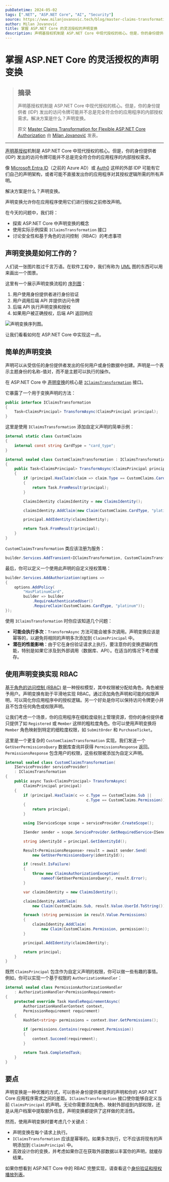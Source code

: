 ```yaml
---
pubDatetime: 2024-05-02
tags: [".NET", "ASP.NET Core", "AI", "Security"]
source: https://www.milanjovanovic.tech/blog/master-claims-transformation-for-flexible-aspnetcore-authorization?utm_source=LinkedIn&utm_medium=social&utm_campaign=29.04.2024
author: Milan Jovanović
title: 掌握 ASP.NET Core 的灵活授权的声明变换
description: 声明基授权机制是 ASP.NET Core 中现代授权的核心。但是，你的身份提供者 (IDP) 发出的访问令牌可能并不总是完全符合你的应用程序的内部授权需求。解决方案是什么？声明变换。
---
```


# 掌握 ASP.NET Core 的灵活授权的声明变换

> ## 摘录
>
> 声明基授权机制是 ASP.NET Core 中现代授权的核心。但是，你的身份提供者 (IDP) 发出的访问令牌可能并不总是完全符合你的应用程序的内部授权需求。解决方案是什么？声明变换。
>
> 原文 [Master Claims Transformation for Flexible ASP.NET Core Authorization](https://www.milanjovanovic.tech/blog/master-claims-transformation-for-flexible-aspnetcore-authorization?utm_source=LinkedIn&utm_medium=social&utm_campaign=29.04.2024) 由 [Milan Jovanović](https://www.milanjovanovic.tech/) 发表。

---

[声明基授权](https://learn.microsoft.com/en-us/aspnet/core/security/authorization/claims)机制是 ASP.NET Core 中现代授权的核心。但是，你的身份提供者 (IDP) 发出的访问令牌可能并不总是完全符合你的应用程序的内部授权需求。

像 [Microsoft Entra ID](https://www.microsoft.com/en-us/security/business/identity-access/microsoft-entra-id)（之前的 Azure AD）或 [Auth0](https://auth0.com/) 这样的外部 IDP 可能有它们自己的声明架构，或者可能不直接发出你的应用程序对其授权逻辑所需的所有声明。

解决方案是什么？声明变换。

声明变换允许你在应用程序使用它们进行授权之前修改声明。

在今天的问题中，我们将：

- 探索 ASP.NET Core 中声明变换的概念
- 使用实际示例探索 `IClaimsTransformation` 接口
- 讨论安全性和基于角色的访问控制（RBAC）的考虑事项

## 声明变换是如何工作的？

人们说一张图片胜过千言万语。在软件工程中，我们有称为 [UML](https://en.wikipedia.org/wiki/Unified_Modeling_Language) 图的东西可以用来画出一个图景。

这里有一个展示声明变换流程的 [序列图](https://en.wikipedia.org/wiki/Sequence_diagram)：

1. 用户使用身份提供者进行身份验证
2. 用户调用后端 API 并提供访问令牌
3. 后端 API 执行声明变换和授权
4. 如果用户被正确授权，后端 API 返回响应

![声明变换序列图。](../../assets/126/claims_transformation_sequence_diagram.png)

让我们看看如何在 ASP.NET Core 中实现这一点。

## 简单的声明变换

声明可以从受信任的身份提供者发出的任何用户或身份数据中创建。声明是一个表示主题身份的名称-值对，而不是主题可以执行的操作。

在 ASP.NET Core 中 [声明变换](https://learn.microsoft.com/en-us/aspnet/core/security/authentication/claims#extend-or-add-custom-claims-using-iclaimstransformation)的核心是 [`IClaimsTransformation`](https://learn.microsoft.com/en-us/dotnet/api/microsoft.aspnetcore.authentication.iclaimstransformation) 接口。

它暴露了一个用于变换声明的方法：

```csharp
public interface IClaimsTransformation
{
    Task<ClaimsPrincipal> TransformAsync(ClaimsPrincipal principal);
}
```

这里是使用 `IClaimsTransformation` 添加自定义声明的简单示例：

```csharp
internal static class CustomClaims
{
    internal const string CardType = "card_type";
}

internal sealed class CustomClaimsTransformation : IClaimsTransformation
{
    public Task<ClaimsPrincipal> TransformAsync(ClaimsPrincipal principal)
    {
        if (principal.HasClaim(claim => claim.Type == CustomClaims.CardType))
        {
            return Task.FromResult(principal);
        }

        ClaimsIdentity claimsIdentity = new ClaimsIdentity();

        claimsIdentity.AddClaim(new Claim(CustomClaims.CardType, "platinum"));

        principal.AddIdentity(claimsIdentity);

        return Task.FromResult(principal);
    }
}
```

`CustomClaimsTransformation` 类应该注册为服务：

```csharp
builder.Services.AddTransient<IClaimsTransformation, CustomClaimsTransformation>();
```

最后，你可以定义一个使用此声明的自定义授权策略：

```csharp
builder.Services.AddAuthorization(options =>
{
    options.AddPolicy(
        "HasPlatinumCard",
        builder => builder
            .RequireAuthenticatedUser()
            .RequireClaim(CustomClaims.CardType, "platinum"));
});
```

使用 `IClaimsTransformation` 时你应该知道几个问题：

- **可能会执行多次**：`TransformAsync` 方法可能会被多次调用。声明变换应该是幂等的，以避免将相同的声明多次添加到 `ClaimsPrincipal` 中。
- **潜在的性能影响**：由于它在身份验证请求上执行，要注意你的变换逻辑的性能，特别是如果它涉及到外部调用（数据库、API）。在适当的情况下考虑缓存。

## 使用声明变换实现 RBAC

[基于角色的访问控制 (RBAC)](https://auth0.com/docs/manage-users/access-control/rbac) 是一种授权模型，其中权限被分配给角色，角色被授予用户。声明变换有助于平滑地实现 RBAC。通过添加角色声明和可能的权限声明，可以简化你应用程序中的授权逻辑。另一个好处是你可以保持访问令牌更小并且不包含任何角色或权限声明。

让我们考虑一个场景，你的应用程序在细粒度级别上管理资源，但你的身份提供者只提供了如 `Registered` 或 `Member` 这样的粗粒度角色。你可以使用声明变换将 `Member` 角色映射到特定的细粒度权限，如 `SubmitOrder` 和 `PurchaseTicket`。

这里是一个更复杂的 `CustomClaimsTransformation` 实现。我们发送一个 `GetUserPermissionsQuery` 数据库查询并获得 `PermissionsResponse` 返回。`PermissionsResponse` 包含用户的权限，这些权限被添加为自定义声明。

```csharp
internal sealed class CustomClaimsTransformation(
    IServiceProvider serviceProvider)
    : IClaimsTransformation
{
    public async Task<ClaimsPrincipal> TransformAsync(
        ClaimsPrincipal principal)
    {
        if (principal.HasClaim(c => c.Type == CustomClaims.Sub ||
                                    c.Type == CustomClaims.Permission))
        {
            return principal;
        }

        using IServiceScope scope = serviceProvider.CreateScope();

        ISender sender = scope.ServiceProvider.GetRequiredService<ISender>();

        string identityId = principal.GetIdentityId();

        Result<PermissionsResponse> result = await sender.Send(
            new GetUserPermissionsQuery(identityId));

        if (result.IsFailure)
        {
            throw new ClaimsAuthorizationException(
                nameof(GetUserPermissionsQuery), result.Error);
        }

        var claimsIdentity = new ClaimsIdentity();

        claimsIdentity.AddClaim(
            new Claim(CustomClaims.Sub, result.Value.UserId.ToString()));

        foreach (string permission in result.Value.Permissions)
        {
            claimsIdentity.AddClaim(
                new Claim(CustomClaims.Permission, permission));
        }

        principal.AddIdentity(claimsIdentity);

        return principal;
    }
}
```

既然 `ClaimsPrincipal` 包含作为自定义声明的权限，你可以做一些有趣的事情。例如，你可以实现一个基于权限的 `AuthorizationHandler`：

```csharp
internal sealed class PermissionAuthorizationHandler
    : AuthorizationHandler<PermissionRequirement>
{
    protected override Task HandleRequirementAsync(
        AuthorizationHandlerContext context,
        PermissionRequirement requirement)
    {
        HashSet<string> permissions = context.User.GetPermissions();

        if (permissions.Contains(requirement.Permission))
        {
            context.Succeed(requirement);
        }

        return Task.CompletedTask;
    }
}
```

## 要点

声明变换是一种优雅的方式，可以弥补身份提供者提供的声明和你的 ASP.NET Core 应用程序需求之间的差距。`IClaimsTransformation` 接口使你能够自定义当前 `ClaimsPrincipal` 的声明。无论你需要添加角色、映射外部组到内部权限，还是从用户档案中提取额外信息，声明变换都提供了这样做的灵活性。

然而，使用声明变换时要考虑几个关键点：

- 声明变换在每个请求上执行。
- `IClaimsTransformation` 应该是幂等的。如果多次执行，它不应该将现有的声明添加到 `ClaimsPrincipal` 中。
- 高效设计你的变换，并考虑如果你正在获取外部数据以丰富你的声明，就缓存结果。

如果你想看到 ASP.NET Core 中的 RBAC 完整实现，请查看这个[身份验证和授权播放列表](https://www.youtube.com/playlist?list=PLYpjLpq5ZDGtJOHUbv7KHuxtYLk1nJPw5)。
